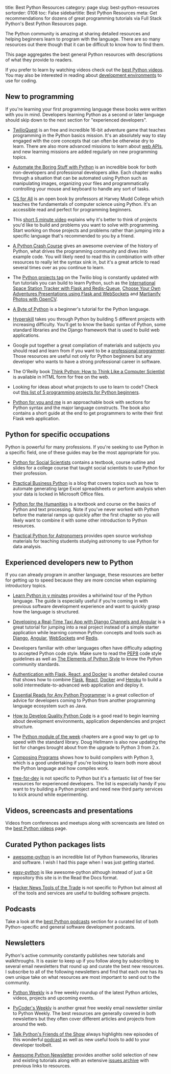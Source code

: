 title: Best Python Resources
category: page
slug: best-python-resources
sortorder: 0108
toc: False
sidebartitle: Best Python Resources
meta: Get recommendations for dozens of great programming tutorials via Full Stack Python's Best Python Resources page.


The Python community is amazing at sharing detailed resources and helping
beginners learn to program with the language. There are so many resources
out there though that it can be difficult to know how to find them. 

This page aggregates the best general Python resources with descriptions of
what they provide to readers.

<div class="well see-also">If you prefer to learn by watching videos check out the <a href="/best-python-videos.html">best Python videos</a>. You may also be interested in reading about <a href="/development-environments.html">development environments</a> to use for coding.</div>


## New to programming
If you're learning your first programming language these books were written
with you in mind. Developers learning Python as a second or later language
should skip down to the next section for "experienced developers".

* [TwilioQuest](https://www.twilio.com/quest/learn/python) is an free and 
  incredible 16-bit adventure game that teaches programming in the Python 
  basics mission. It's an absolutely way to stay engaged with the core 
  concepts that can often be otherwise dry to learn. There are also more 
  advanced missions to learn about 
  [web APIs](/application-programming-interfaces.html), and new 
  learning missions are added regularly on new programming topics.

* [Automate the Boring Stuff with Python](https://automatetheboringstuff.com/)
  is an incredible book for both non-developers and professional developers
  alike. Each chapter walks through a situation that can be automated using
  Python such as manipulating images, organizing your files and 
  programmatically controlling your mouse and keyboard to handle any sort
  of tasks.

* [CS for All](http://www.cs.hmc.edu/csforall/) is an open book by professors
  at Harvey Mudd College which teaches the fundamentals of computer science
  using Python. It's an accessible read and perfect for programming beginners.

* This [short 5 minute video](https://www.youtube.com/watch?v=mvK0UzFNw1Q)
  explains why it's better to think of projects you'd like to build and
  problems you want to solve with programming. Start working on those projects
  and problems rather than jumping into a specific language that's recommended
  to you by a friend.

* [A Python Crash Course](https://www.grahamwheeler.com/posts/python-crash-course.html)
  gives an awesome overview of the history of Python, what drives the 
  programming community and dives into example code. You will likely need
  to read this in combination with other resources to really let the syntax
  sink in, but it's a great article to read several times over as you 
  continue to learn.

* The [Python projects tag](https://www.twilio.com/blog/tag/python) on the 
  Twilio blog is constantly updated with fun tutorials you can build to
  learn Python, such as the
  [International Space Station Tracker with Flask and Redis-Queue](https://www.twilio.com/blog/2015/11/international-space-station-notifications-with-python-redis-queue-and-twilio-copilot.html), 
  [Choose Your Own Adventures Presentations using Flask and WebSockets](https://www.twilio.com/blog/2014/11/choose-your-own-adventure-presentations-with-reveal-js-python-and-websockets.html)
  and [Martianify Photos with OpenCV](https://www.twilio.com/blog/2015/11/getting-started-with-opencv-and-python-featuring-the-martian-2.html).

* [A Byte of Python](http://www.swaroopch.com/notes/python/) is a beginner's
  tutorial for the Python language. 

* [Hyperskill](https://hi.hyperskill.org/) takes you through Python by building 5 different projects with increasing difficulty. You'll get to know the basic syntax of Python, some standard libraries and the Django framework that is used to build web applications.

* Google put together a great compilation of materials and subjects you 
  should read and learn from if you want to be a 
  [professional programmer](https://www.google.com/about/careers/students/guide-to-technical-development.html).
  Those resources are useful not only for Python beginners but any developer
  who wants to have a strong professional career in software.

* The O'Reilly book 
  [Think Python: How to Think Like a Computer Scientist](http://greenteapress.com/thinkpython/html/index.html)
  is available in HTML form for free on the web.

* Looking for ideas about what projects to use to learn to code? Check out 
  [this list of 5 programming projects for Python beginners](https://knightlab.northwestern.edu/2014/06/05/five-mini-programming-projects-for-the-python-beginner/).

* [Python for you and me](http://pymbook.readthedocs.org/en/latest/) is an
  approachable book with sections for Python syntax and the major language 
  constructs. The book also contains a short guide at the end to get
  programmers to write their first Flask web application.


## Python for specific occupations
Python is powerful for many professions. If you're seeking to use Python in a
specific field, one of these guides may be the most appropriate for you.

* [Python for Social Scientists](http://www-rohan.sdsu.edu/~gawron/python_for_ss/)
  contains a textbook, course outline and slides for a college course that taught
  social scientists to use Python for their profession.

* [Practical Business Python](http://pbpython.com/) is a blog that covers topics
  such as how to automate generating large Excel spreadsheets or perform analysis 
  when your data is locked in Microsoft Office files.

* [Python for the Humanities](http://fbkarsdorp.github.io/python-course/) is a
  textbook and course on the basics of Python and text processing. Note if you've
  never worked with Python before the material ramps up quickly after the first
  chapter so you will likely want to combine it with some other introduction to
  Python resources.

* [Practical Python for Astronomers](https://python4astronomers.github.io/)
  provides open source workshop materials for teaching students studying 
  astronomy to use Python for data analysis.


## Experienced developers new to Python
If you can already program in another language, these resources are better for
getting up to speed because they are more concise when explaining introductory 
topics.

* [Learn Python in y minutes](http://learnxinyminutes.com/docs/python/)
  provides a whirlwind tour of the Python language. The guide is especially
  useful if you're coming in with previous software development experience
  and want to quickly grasp how the language is structured.

* [Developing a Real-Time Taxi App with Django Channels and Angular](https://testdriven.io/courses/real-time-app-with-django-channels-and-angular/?utm_source=fsp)
  is a great tutorial for jumping into a real project instead of a simple
  starter application while learning common Python concepts and tools such
  as [Django](/django.html), [Angular](/angular.html), 
  [WebSockets](/websockets.html) and [Redis](/redis.html).

* Developers familiar with other languages often have difficulty adapting to
  accepted Python code style. Make sure to read the 
  [PEP8](https://www.python.org/dev/peps/pep-0008/) code style guidelines
  as well as 
  [The Elements of Python Style](https://github.com/amontalenti/elements-of-python-style)
  to know the Python community standards.

* [Authentication with Flask, React, and Docker](https://testdriven.io/courses/auth-flask-react/?utm_source=fsp)
  is another detailed course that shows how to combine 
  [Flask](/flask.html), [React](/react.html), [Docker](/docker.html) 
  and [Heroku](/heroku.html) to build a solid intermediate-to-advanced
  web application and deploy it.

* [Essential Reads for Any Python Programmer](http://notesbyanerd.com/2017/12/29/essential-reads-for-any-python-programmer/)
  is a great collection of advice for developers coming to Python from another
  programming language ecosystem such as Java.

* [How to Develop Quality Python Code](https://districtdatalabs.silvrback.com/how-to-develop-quality-python-code)
  is a good read to begin learning about development environments, 
  application dependencies and project structure.

* The [Python module of the week](https://pymotw.com/2/contents.html) 
  chapters are a good way to get up to speed with the standard library.
  Doug Hellmann is also now updating the list for changes brought about 
  from the upgrade to Python 3 from 2.x.

* [Composing Programs](http://composingprograms.com/) shows how to build 
  compilers with Python 3, which is a good undertaking if you're looking
  to learn both more about the Python language and how compiles work.

* [free-for-dev](https://github.com/ripienaar/free-for-dev) is not specific
  to Python but it's a fantastic list of free tier resources for experienced
  developers. The list is especially handy if you want to try building a
  Python project and need new third party services to kick around while
  experimenting.


## Videos, screencasts and presentations
Videos from conferences and meetups along with screencasts are listed on
the [best Python videos](/best-python-videos.html) page.


## Curated Python packages lists
* [awesome-python](https://github.com/vinta/awesome-python) is an incredible
  list of Python frameworks, libraries and software. I wish I had this
  page when I was just getting started. 

* [easy-python](http://easy-python.readthedocs.org/en/latest/) is like
  awesome-python although instead of just a Git repository this site is
  in the Read the Docs format.

* [Hacker News Tools of the Trade](https://github.com/cjbarber/ToolsOfTheTrade)
  is not specific to Python but almost all of the tools and services are
  useful to building software projects.


## Podcasts
Take a look at the [best Python podcasts](/best-python-podcasts.html)
section for a curated list of both Python-specific and general software
development podcasts.


## Newsletters
Python's active community constantly publishes new tutorials and 
walkthroughs. It is easier to keep up if you follow along by subscribing
to several email newsletters that round up and curate the best new 
resources. I subscribe to all of the following newsletters and find that
each one has its own unique take on what resources are most important
to send out to the community.

* [Python Weekly](https://www.pythonweekly.com/) is a free weekly roundup
  of the latest Python articles, videos, projects and upcoming events.

* [PyCoder's Weekly](http://pycoders.com/) is another great free weekly
  email newsletter similar to Python Weekly. The best resources are generally
  covered in both newsletters but they often cover different articles
  and projects from around the web.

* [Talk Python's Friends of the Show](https://talkpython.fm/friends-of-the-show)
  always highlights new episodes of this wonderful 
  [podcast](/best-python-podcasts.html) as well as new useful tools to
  add to your developer toolbelt.

* [Awesome Python Newsletter](https://python.libhunt.com/newsletter) provides
  another solid selection of new and existing tutorials along with an extensive
  [issues archive](https://python.libhunt.com/newsletter/archive) with previous 
  links to resources.

